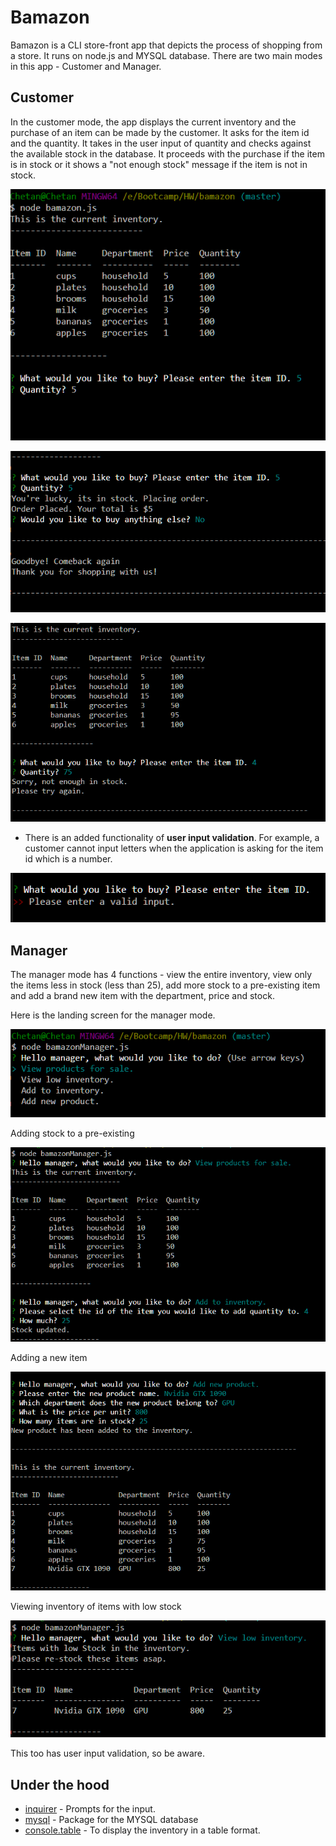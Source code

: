 # Bamazon
Bamazon is a CLI store-front app that depicts the process of shopping from a store. It runs on node.js and MYSQL database. There are two main modes in this app - Customer and Manager.

## Customer
In the customer mode, the app displays the current inventory and the purchase of an item can be made by the customer. It asks for the item id and the quantity. It takes in the user input of quantity and checks against the available stock in the database. It proceeds with the purchase if the item is in stock or it shows a "not enough stock" message if the item is not in stock.

![Alt text](screenshots/1.PNG)

![Alt text](screenshots/2.PNG)

![Alt text](screenshots/3.PNG)

* There is an added functionality of **user input validation**. For example, a customer cannot input letters when the application is asking for the item id which is a number.

![Alt text](screenshots/validity_check.PNG)

## Manager
The manager mode has 4 functions - view the entire inventory, view only the items less in stock (less than 25), add more stock to a pre-existing item and add a brand new item with the department, price and stock.

Here is the landing screen for the manager mode.

![Alt text](screenshots/manager1.PNG)

Adding stock to a pre-existing

![Alt text](screenshots/managerAddINV.PNG)

Adding a new item

![Alt text](screenshots/managerNewProduct.PNG)

Viewing inventory of items with low stock

![Alt text](screenshots/manageLowStock.PNG)

This too has user input validation, so be aware.

## Under the hood

* [inquirer](https://www.npmjs.com/package/inquirer) - Prompts for the input.
* [mysql](https://www.npmjs.com/package/mysql) - Package for the MYSQL database
* [console.table](https://www.npmjs.com/package/console.table) - To display the inventory in a table format.
